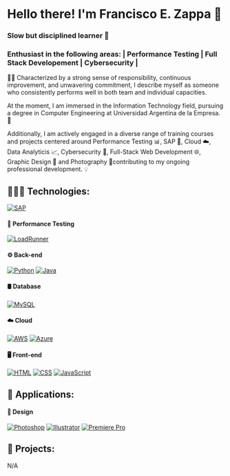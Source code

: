 # Hello there! I'm Francisco E. Zappa  👋

### Slow but disciplined learner 🐢
### Enthusiast in the following areas: | Performance Testing | Full Stack Developement | Cybersecurity |

🧔🏻 Characterized by a strong sense of responsibility, continuous improvement, and unwavering commitment, I describe myself as someone who consistently performs well in both team and individual capacities.

At the moment, I am immersed in the Information Technology field, pursuing a degree in Computer Engineering at Universidad Argentina de la Empresa. 📖

Additionally, I am actively engaged in a diverse range of training courses and projects centered around Performance Testing 📊, SAP 🏢, Cloud ☁️, Data Analyticis 📈, Cybersecurity 🔐, Full-Stack Web Development 🌐, Graphic Design 🎨 and Photography 📸contributing to my ongoing professional development. 💡

## 👨🏻‍💻 Technologies:

[![SAP](https://img.shields.io/badge/SAP-0FAAFF?style=for-the-badge&logo=sap&logoColor=white)]()

#### 🚀 Performance Testing

[![LoadRunner](https://img.shields.io/badge/LoadRunner-009639?style=for-the-badge&logoColor=white)]()

#### ⚙️ Back-end
[![Python](https://img.shields.io/badge/Python-3776AB?style=for-the-badge&logo=python&logoColor=white)]()
[![Java](https://img.shields.io/badge/Java-ED8B00?style=for-the-badge&logo=openjdk&logoColor=white)]()
</br>
#### 🛢️ Database
[![MySQL](https://img.shields.io/badge/MySQL-4479A1?style=for-the-badge&logo=mysql&logoColor=white)]()
</br>
#### ☁️ Cloud
[![AWS](https://img.shields.io/badge/AWS-232F3E?style=for-the-badge&logo=amazonaws&logoColor=white)]()
[![Azure](https://img.shields.io/badge/Azure-0078D4?style=for-the-badge&logo=microsoftazure&logoColor=white)]()
</br>
#### 🖥️ Front-end
[![HTML](https://img.shields.io/badge/HTML5-E34F26?style=for-the-badge&logo=html5&logoColor=white)]()
[![CSS](https://img.shields.io/badge/CSS3-1572B6?style=for-the-badge&logo=css3&logoColor=white)]()
[![JavaScript](https://img.shields.io/badge/JavaScript-F7DF1E?style=for-the-badge&logo=javascript&logoColor=black)]()

## 📱 Applications:

#### 🎨 Design

[![Photoshop](https://img.shields.io/badge/Photoshop-31A8FF?style=for-the-badge&logo=adobephotoshop&logoColor=white)]()
[![Illustrator](https://img.shields.io/badge/Illustrator-FF9A00?style=for-the-badge&logo=adobeillustrator&logoColor=white)]()
[![Premiere Pro](https://img.shields.io/badge/Premiere_Pro-9999FF?style=for-the-badge&logo=adobepremierepro&logoColor=white)]()

## 🎯 Projects:

N/A

<!---
ifzappa is a special repository ✨ 
--->
